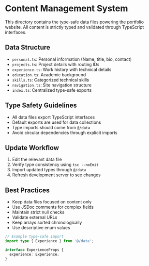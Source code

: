 # Content Management System

This directory contains the type-safe data files powering the portfolio website. All content is strictly typed and validated through TypeScript interfaces.

## Data Structure

- `personal.ts`: Personal information (Name, title, bio, contact)
- `projects.ts`: Project details with routing IDs
- `experience.ts`: Work history with technical details
- `education.ts`: Academic background
- `skills.ts`: Categorized technical skills
- `navigation.ts`: Site navigation structure
- `index.ts`: Centralized type-safe exports

## Type Safety Guidelines

- All data files export TypeScript interfaces
- Default exports are used for data collections
- Type imports should come from `@/data`
- Avoid circular dependencies through explicit imports

## Update Workflow

1. Edit the relevant data file
2. Verify type consistency using `tsc --noEmit`
3. Import updated types through `@/data`
4. Refresh development server to see changes

## Best Practices

- Keep data files focused on content only
- Use JSDoc comments for complex fields
- Maintain strict null checks
- Validate external URLs
- Keep arrays sorted chronologically
- Use descriptive enum values

```typescript
// Example type-safe import
import type { Experience } from '@/data';

interface ExperienceProps {
  experience: Experience;
}
```